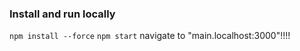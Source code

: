 ### Install and run locally

`npm install --force`
`npm start`
navigate to "main.localhost:3000"!!!!
